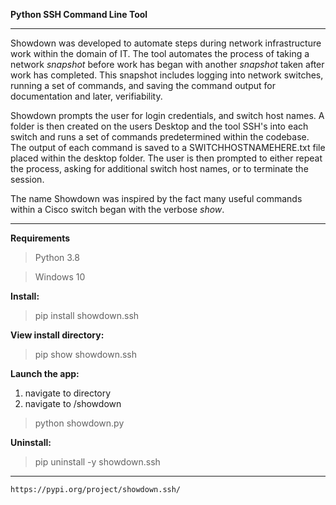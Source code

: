 **Python SSH Command Line Tool**
___

Showdown was developed to automate steps during network infrastructure work within the domain of IT. The tool automates the process of taking a network *snapshot* before work has began with another *snapshot* taken after work has completed. This snapshot includes logging into network switches, running a set of commands, and saving the command output for documentation and later, verifiability.

Showdown prompts the user for login credentials, and switch host names. A folder is then created on the users Desktop and the tool SSH's into each switch and runs a set of commands predetermined within the codebase. The output of each command is saved to a SWITCHHOSTNAMEHERE.txt file placed within the desktop folder. The user is then prompted to either repeat the process, asking for additional switch host names, or to terminate the session.

The name Showdown was inspired by the fact many useful commands within a Cisco switch began with the verbose *show*.
___

**Requirements**
>Python 3.8

>Windows 10

**Install:**

>pip install showdown.ssh

**View install directory:**

>pip show showdown.ssh

**Launch the app:**

1. navigate to directory 
2. navigate to /showdown
>python showdown.py

**Uninstall:**

>pip uninstall -y showdown.ssh
___

`https://pypi.org/project/showdown.ssh/`
